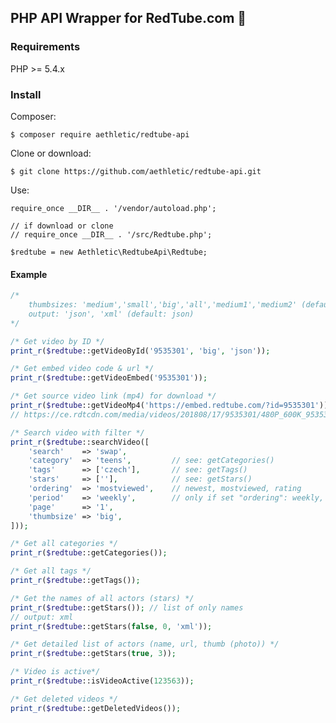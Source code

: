 ## PHP API Wrapper for RedTube.com 🍌

### Requirements

PHP >= 5.4.x

### Install
Composer:

`$ composer require aethletic/redtube-api`

Clone or download:

`$ git clone https://github.com/aethletic/redtube-api.git`

Use:
    
    require_once __DIR__ . '/vendor/autoload.php';
    
    // if download or clone
    // require_once __DIR__ . '/src/Redtube.php';
    
    $redtube = new Aethletic\RedtubeApi\Redtube;

#### Example
```php
/*
    thumbsizes: 'medium','small','big','all','medium1','medium2' (default: all)
    output: 'json', 'xml' (default: json)
*/

/* Get video by ID */
print_r($redtube::getVideoById('9535301', 'big', 'json'));

/* Get embed video code & url */
print_r($redtube::getVideoEmbed('9535301'));

/* Get source video link (mp4) for download */
print_r($redtube::getVideoMp4('https://embed.redtube.com/?id=9535301'));
// https://ce.rdtcdn.com/media/videos/201808/17/9535301/480P_600K_9535301.mp4?mEK8rrMJDQAtZZnHE-Kl1lQWZWia28noH4Gi3Y5NEKNKndaFkISJjs8sHahzufOXVs5HMSS7_Ur_-vqFmMSrOspZcaKorAjTxVX6JmuO2iR_-EY5NKtLl9as98a8ff7aaAfsw0Pijt_hC1InAtgEHHah7f7SIAf-_DcfESFzc1l3hEqZZK2caD9yuvt18

/* Search video with filter */
print_r($redtube::searchVideo([
    'search'    => 'swap',
    'category'  => 'teens',         // see: getCategories()
    'tags'      => ['czech'],       // see: getTags()
    'stars'     => [''],            // see: getStars()
    'ordering'  => 'mostviewed',    // newest, mostviewed, rating
    'period'    => 'weekly',        // only if set "ordering": weekly, monthly, alltime
    'page'      => '1',
    'thumbsize' => 'big',
]));

/* Get all categories */
print_r($redtube::getCategories());

/* Get all tags */
print_r($redtube::getTags());

/* Get the names of all actors (stars) */
print_r($redtube::getStars()); // list of only names
// output: xml
print_r($redtube::getStars(false, 0, 'xml'));

/* Get detailed list of actors (name, url, thumb (photo)) */
print_r($redtube::getStars(true, 3));

/* Video is active*/
print_r($redtube::isVideoActive(123563));

/* Get deleted videos */
print_r($redtube::getDeletedVideos());
```
